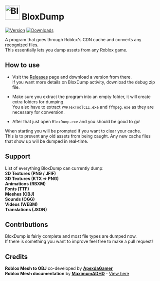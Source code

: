 # <img src="https://i.imgur.com/drqCT3O.png" alt="BloxDump" width="48"> BloxDump
[![Version](https://img.shields.io/github/v/release/EmK530/BloxDump?color=ff7700)](https://github.com/EmK530/BloxDump/releases/latest)
[<img src="https://img.shields.io/github/downloads/EmK530/BloxDump/total?color=0077ff" alt="Downloads">](https://github.com/EmK530/BloxDump)

A program that goes through Roblox's CDN cache and converts any recognized files.<br>
This essentially lets you dump assets from any Roblox game.

## How to use
* Visit the [Releases](https://github.com/EmK530/BloxDump/releases) page and download a version from there.<br>
If you want more details on BloxDump activity, download the debug zip file.<br>

* Make sure you extract the program into an empty folder, it will create extra folders for dumping.<br>
You also have to extract `PVRTexToolCLI.exe` and `ffmpeg.exe` as they are necessary for conversion.

* After that just open `BloxDump.exe` and you should be good to go!<br>

When starting you will be prompted if you want to clear your cache.<br>
This is to prevent any old assets from being caught. Any new cache files that show up will be dumped in real-time.

## Support
List of everything BloxDump can currently dump:<br>
<b>2D Textures (PNG / JFIF)</b><br>
<b>3D Textures (KTX => PNG)</b><br>
<b>Animations (RBXM)</b><br>
<b>Fonts (TTF)</b><br>
<b>Meshes (OBJ)</b><br>
<b>Sounds (OGG)</b><br>
<b>Videos (WEBM)</b><br>
<b>Translations (JSON)</b><br>

## Contributions
BloxDump is fairly complete and most file types are dumped now.<br>If there is something you want to improve feel free to make a pull request!

## Credits
<b>Roblox Mesh to OBJ</b> co-developed by <b>[ApexdaGamer](https://github.com/ApexdaGamer)</b><br>
<b>Roblox Mesh documentation</b> by <b>[MaximumADHD](https://github.com/MaximumADHD)</b> - [View here](https://devforum.roblox.com/t/roblox-mesh-format/326114)
